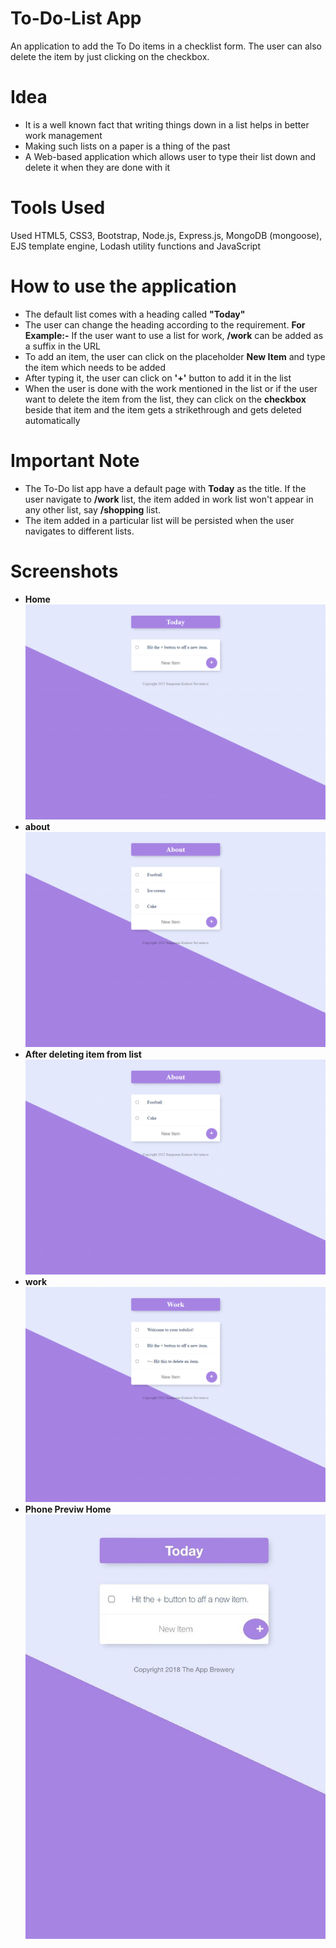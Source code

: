 # To-Do-List App
An application to add the To Do items in a checklist form. The user can also delete the item by just clicking on the checkbox.

# Idea
* It is a well known fact that writing things down in a list helps in better work management
* Making such lists on a paper is a thing of the past
* A Web-based application which allows user to type their list down and delete it when they are done with it

# Tools Used
Used HTML5, CSS3, Bootstrap, Node.js, Express.js, MongoDB (mongoose), EJS template engine, Lodash utility functions and JavaScript

# How to use the application
* The default list comes with a heading called **"Today"**
* The user can change the heading according to the requirement. **For Example:-** If the user want to use a list for work,  **/work** can be added as a suffix in the URL
* To add an item, the user can click on the placeholder **New Item** and type the item which needs to be added
* After typing it, the user can click on **'+'** button to add it in the list
* When the user is done with the work mentioned in the list or if the user want to delete the item from the list, they can click on the **checkbox** beside that item and the item gets a strikethrough and gets deleted automatically

# Important Note
* The To-Do list app have a default page with **Today** as the title. If the user navigate to **/work** list, the item added in work list won't appear in any other list, say **/shopping** list.
* The item added in a particular list will be persisted when the user navigates to different lists.

# Screenshots
* **Home**
![](public/css/img/preview.png)
* **about**
![](public/css/img/about1.png)
* **After deleting item from list**
![](public/css/img/delete.png)
* **work**
![](public/css/img/work.png)
* **Phone Previw Home**
![](public/css/img/to-do_list-img-phone.png)



